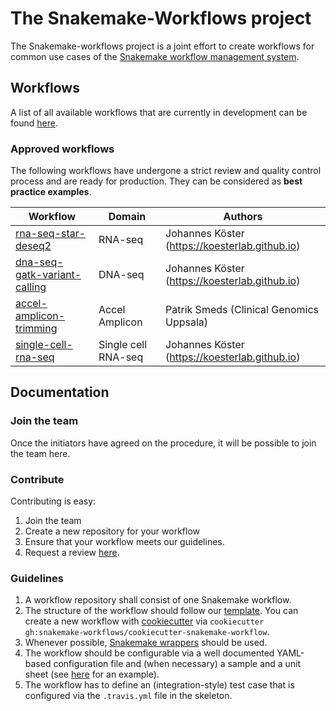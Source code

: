 # The Snakemake-Workflows project

The Snakemake-workflows project is a joint effort to create workflows for common use cases of the [Snakemake workflow management system](https://snakemake.bitbucket.io).


## Workflows

A list of all available workflows that are currently in development can be found [here](https://github.com/snakemake-workflows).

### Approved workflows

The following workflows have undergone a strict review and quality control process and are ready for production. They can be considered as **best practice examples**.

| Workflow | Domain | Authors |
| -------- | ------ | ------- |
| [rna-seq-star-deseq2](https://github.com/snakemake-workflows/rna-seq-star-deseq2) | RNA-seq | Johannes Köster (https://koesterlab.github.io) |
| [dna-seq-gatk-variant-calling](https://github.com/snakemake-workflows/dna-seq-gatk-variant-calling) | DNA-seq | Johannes Köster (https://koesterlab.github.io)
| [accel-amplicon-trimming](https://github.com/snakemake-workflows/accel-amplicon-trimming) | Accel Amplicon | Patrik Smeds (Clinical Genomics Uppsala) |
| [single-cell-rna-seq](https://github.com/snakemake-workflows/single-cell-rna-seq) | Single cell RNA-seq | Johannes Köster (https://koesterlab.github.io) |

## Documentation

### Join the team

Once the initiators have agreed on the procedure, it will be possible to join the team here.

### Contribute

Contributing is easy:

1. Join the team
2. Create a new repository for your workflow
3. Ensure that your workflow meets our guidelines.
3. Request a review [here](https://github.com/snakemake-workflows/docs/issues).

### Guidelines

1. A workflow repository shall consist of one Snakemake workflow.
2. The structure of the workflow should follow our [template](https://github.com/snakemake-workflows/cookiecutter-snakemake-workflow). You can create a new workflow with [cookiecutter](https://github.com/audreyr/cookiecutter) via `cookiecutter gh:snakemake-workflows/cookiecutter-snakemake-workflow`.
3. Whenever possible, [Snakemake wrappers](https://snakemake-wrappers.readthedocs.io) should be used.
4. The workflow should be configurable via a well documented YAML-based configuration file and (when necessary) a sample and a unit sheet (see [here](https://github.com/snakemake-workflows/rna-seq-star-deseq2) for an example).
5. The workflow has to define an (integration-style) test case that is configured via the `.travis.yml` file in the skeleton.
